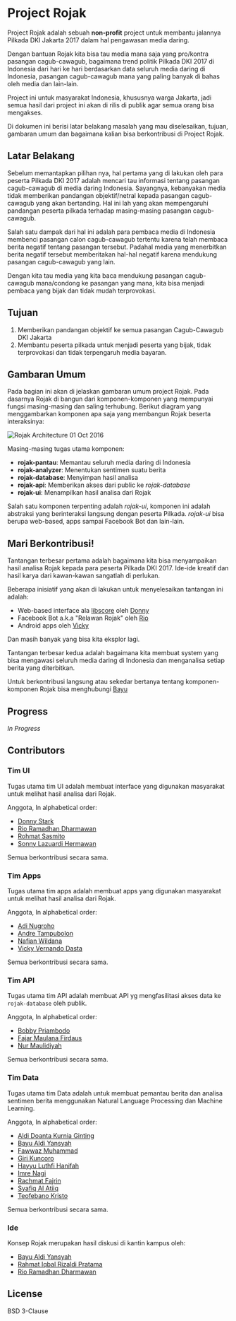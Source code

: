 # Project Rojak

Project Rojak adalah sebuah **non-profit** project untuk membantu
jalannya Pilkada DKI Jakarta 2017 dalam hal pengawasan media daring.

Dengan bantuan Rojak kita bisa tau media mana saja yang pro/kontra
pasangan cagub-cawagub, bagaimana trend politik Pilkada DKI 2017 di
Indonesia dari hari ke hari berdasarkan data seluruh media daring di
Indonesia, pasangan cagub-cawagub mana yang paling banyak di bahas
oleh media dan lain-lain.

Project ini untuk masyarakat Indonesia, khususnya warga Jakarta, jadi
semua hasil dari project ini akan di rilis di publik agar semua orang
bisa mengakses.

Di dokumen ini berisi latar belakang masalah yang mau diselesaikan,
tujuan, gambaran umum dan bagaimana kalian bisa berkontribusi di
Project Rojak.


## Latar Belakang

Sebelum memantapkan pilihan nya, hal pertama yang di lakukan oleh para
peserta Pilkada DKI 2017 adalah mencari tau informasi tentang pasangan
cagub-cawagub di media daring Indonesia. Sayangnya, kebanyakan media
tidak memberikan pandangan objektif/netral kepada pasangan cagub-cawagub
yang akan bertanding. Hal ini lah yang akan mempengaruhi pandangan
peserta pilkada terhadap masing-masing pasangan cagub-cawagub.

Salah satu dampak dari hal ini adalah para pembaca media di Indonesia
membenci pasangan calon cagub-cawagub tertentu karena telah membaca
berita negatif tentang pasangan tersebut. Padahal media yang menerbitkan
berita negatif tersebut memberitakan hal-hal negatif karena mendukung
pasangan cagub-cawagub yang lain.

Dengan kita tau media yang kita baca mendukung pasangan cagub-cawagub
mana/condong ke pasangan yang mana, kita bisa menjadi pembaca yang bijak
dan tidak mudah terprovokasi.

## Tujuan

1. Memberikan pandangan objektif ke semua pasangan Cagub-Cawagub DKI Jakarta
2. Membantu peserta pilkada untuk menjadi peserta yang bijak, tidak
   terprovokasi dan tidak terpengaruh media bayaran.

## Gambaran Umum

Pada bagian ini akan di jelaskan gambaran umum project Rojak. Pada dasarnya
Rojak di bangun dari komponen-komponen yang mempunyai fungsi masing-masing dan
saling terhubung. Berikut diagram yang menggambarkan komponen apa saja yang
membangun Rojak beserta interaksinya:

![Rojak Architecture 01 Oct 2016](./rojak-architecture.jpg)


Masing-masing tugas utama komponen:

* **rojak-pantau**: Memantau seluruh media daring di Indonesia
* **rojak-analyzer**: Menentukan sentimen suatu berita
* **rojak-database**: Menyimpan hasil analisa
* **rojak-api**: Memberikan akses dari public ke *rojak-database*
* **rojak-ui**: Menampilkan hasil analisa dari Rojak

Salah satu komponen terpenting adalah *rojak-ui*, komponen ini adalah
abstraksi yang berinteraksi langsung dengan peserta Pilkada. *rojak-ui*
bisa berupa web-based, apps sampai Facebook Bot dan lain-lain.

## Mari Berkontribusi!

Tantangan terbesar pertama adalah bagaimana kita bisa menyampaikan hasil
analisa Rojak kepada para peserta Pilkada DKI 2017. Ide-ide kreatif dan
hasil karya dari kawan-kawan sangatlah di perlukan.

Beberapa inisiatif yang akan di lakukan untuk menyelesaikan tantangan ini
adalah:

* Web-based interface ala [libscore](https://libscore.com) oleh
  [Donny](https://www.facebook.com/DonnyStaark)
* Facebook Bot a.k.a "Relawan Rojak" oleh [Rio](https://www.facebook.com/riordhn)
* Android apps oleh [Vicky](https://www.facebook.com/vickyvernandodasta)

Dan masih banyak yang bisa kita eksplor lagi.

Tantangan terbesar kedua adalah bagaimana kita membuat system yang bisa
mengawasi seluruh media daring di Indonesia dan menganalisa setiap berita
yang diterbitkan.

Untuk berkontribusi langsung atau sekedar bertanya tentang komponen-komponen
Rojak bisa menghubungi [Bayu](https://www.facebook.com/bayualdiyansyah)

## Progress

*In Progress*

## Contributors

### Tim UI
Tugas utama tim UI adalah membuat interface yang digunakan masyarakat untuk
melihat hasil analisa dari Rojak.

Anggota, In alphabetical order:

* [Donny Stark](https://www.facebook.com/DonnyStaark)
* [Rio Ramadhan Dharmawan](https://www.facebook.com/riordhn)
* [Rohmat Sasmito](https://www.facebook.com/rohmad.sasmito)
* [Sonny Lazuardi Hermawan](https://www.facebook.com/sonny.lazuardi)

Semua berkontribusi secara sama.

### Tim Apps
Tugas utama tim apps adalah membuat apps yang digunakan masyarakat untuk
melihat hasil analisa dari Rojak.

Anggota, In alphabetical order:

* [Adi Nugroho](https://www.facebook.com/hidrodixtion)
* [Andre Tampubolon](https://www.facebook.com/anta40)
* [Nafian Wildana](https://www.facebook.com/nafianwildan)
* [Vicky Vernando Dasta](https://www.facebook.com/vickyvernandodasta)

Semua berkontribusi secara sama.

### Tim API
Tugas utama tim API adalah membuat API yg mengfasilitasi akses data ke
`rojak-database` oleh publik.

Anggota, In alphabetical order:

* [Bobby Priambodo](https://www.facebook.com/bobbypriambodo)
* [Fajar Maulana Firdaus](https://www.facebook.com/fajarmf)
* [Nur Maulidiyah](https://www.facebook.com/nur.maulidiyah.14)

Semua berkontribusi secara sama.

### Tim Data
Tugas utama tim Data adalah untuk membuat pemantau berita dan analisa sentimen
berita menggunakan Natural Language Processing dan Machine Learning.

Anggota, In alphabetical order:

* [Aldi Doanta Kurnia Ginting](https://www.facebook.com/aldidoanta)
* [Bayu Aldi Yansyah](https://www.facebook.com/bayualdiyansyah)
* [Fawwaz Muhammad](https://www.facebook.com/fawwazmuhammad)
* [Giri Kuncoro](https://www.facebook.com/girikuncoro)
* [Hayyu Luthfi Hanifah](https://www.facebook.com/plloopy)
* [Imre Nagi](https://www.facebook.com/imrenagi)
* [Rachmat Fajrin](https://www.facebook.com/rachmatfajrin)
* [Syafiq Al Atiiq](https://www.facebook.com/syafiq.atiiq)
* [Teofebano Kristo](https://www.facebook.com/teofebano.kristo)

Semua berkontribusi secara sama.

### Ide

Konsep Rojak merupakan hasil diskusi di kantin kampus oleh:

* [Bayu Aldi Yansyah](https://www.facebook.com/bayualdiyansyah)
* [Rahmat Iqbal Rizaldi Pratama](https://www.facebook.com/rahmat.iqbal13)
* [Rio Ramadhan Dharmawan](https://www.facebook.com/riordhn)

## License

BSD 3-Clause
